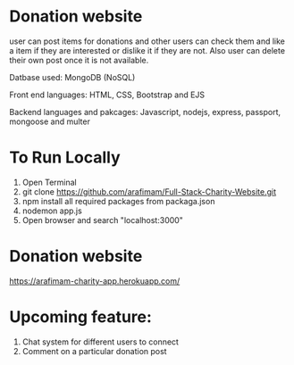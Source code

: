 # Donation website 
 user can post items for donations and other users can check them and like a item if they are interested or dislike it if they are not. 
Also user can delete their own post once it is not available. 

Datbase used: MongoDB (NoSQL) 


Front end languages: HTML, CSS, Bootstrap and EJS 



Backend languages and pakcages: Javascript, nodejs, express, passport, mongoose and multer

# To Run Locally <br>
1) Open Terminal <br>
2) git clone https://github.com/arafimam/Full-Stack-Charity-Website.git <br>
3) npm install all required packages from packaga.json <br>
4) nodemon app.js <br>
5) Open browser and search "localhost:3000" <br>

# Donation website  <br> 
https://arafimam-charity-app.herokuapp.com/
<br> 

 # Upcoming feature:
 1) Chat system for different users to connect
 2) Comment on a particular donation post


